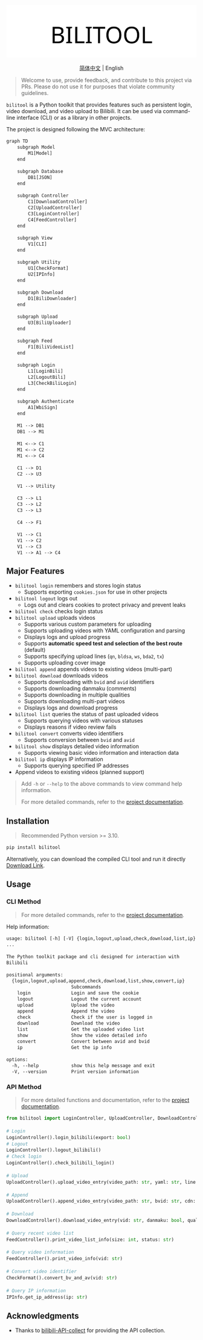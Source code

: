 <div align="center">
  <picture>
    <source media="(prefers-color-scheme: dark)" srcset="assets/headerDark.svg" />
    <img src="assets/headerLight.svg" alt="bilitool" />
  </picture>
  <p> </p>

[简体中文](./README.md) | English

</div>

> Welcome to use, provide feedback, and contribute to this project via PRs. Please do not use it for purposes that violate community guidelines.

`bilitool` is a Python toolkit that provides features such as persistent login, video download, and video upload to Bilibili. It can be used via command-line interface (CLI) or as a library in other projects.

The project is designed following the MVC architecture:

```mermaid
graph TD
    subgraph Model
        M1[Model]
    end

    subgraph Database
        DB1[JSON]
    end

    subgraph Controller
        C1[DownloadController]
        C2[UploadController]
        C3[LoginController]
        C4[FeedController]
    end

    subgraph View
        V1[CLI]
    end

    subgraph Utility
        U1[CheckFormat]
        U2[IPInfo]
    end

    subgraph Download
        D1[BiliDownloader]
    end

    subgraph Upload
        U3[BiliUploader]
    end

    subgraph Feed
        F1[BiliVideoList]
    end

    subgraph Login
        L1[LoginBili]
        L2[LogoutBili]
        L3[CheckBiliLogin]
    end

    subgraph Authenticate
        A1[WbiSign]
    end

    M1 --> DB1
    DB1 --> M1

    M1 <--> C1
    M1 <--> C2
    M1 <--> C4

    C1 --> D1
    C2 --> U3

    V1 --> Utility

    C3 --> L1
    C3 --> L2
    C3 --> L3

    C4 --> F1

    V1 --> C1
    V1 --> C2
    V1 --> C3
    V1 --> A1 --> C4

```

## Major Features

- `bilitool login` remembers and stores login status
  - Supports exporting `cookies.json` for use in other projects
- `bilitool logout` logs out
  - Logs out and clears cookies to protect privacy and prevent leaks
- `bilitool check` checks login status
- `bilitool upload` uploads videos
  - Supports various custom parameters for uploading
  - Supports uploading videos with YAML configuration and parsing
  - Displays logs and upload progress
  - Supports **automatic speed test and selection of the best route** (default)
  - Supports specifying upload lines (`qn`, `bldsa`, `ws`, `bda2`, `tx`)
  - Supports uploading cover image
- `bilitool append` appends videos to existing videos (multi-part)
- `bilitool download` downloads videos
  - Supports downloading with `bvid` and `avid` identifiers
  - Supports downloading danmaku (comments)
  - Supports downloading in multiple qualities
  - Supports downloading multi-part videos
  - Displays logs and download progress
- `bilitool list` queries the status of past uploaded videos
  - Supports querying videos with various statuses
  - Displays reasons if video review fails
- `bilitool convert` converts video identifiers
  - Supports conversion between `bvid` and `avid`
- `bilitool show` displays detailed video information
  - Supports viewing basic video information and interaction data
- `bilitool ip` displays IP information
  - Supports querying specified IP addresses
- Append videos to existing videos (planned support)

> Add `-h` or `--help` to the above commands to view command help information.
> 
> For more detailed commands, refer to the [project documentation](https://bilitool.timerring.com).

## Installation

> Recommended Python version >= 3.10.

```bash
pip install bilitool
```

Alternatively, you can download the compiled CLI tool and run it directly [Download Link](https://github.com/timerring/bilitool/releases).

## Usage

### CLI Method

> For more detailed commands, refer to the [project documentation](https://bilitool.timerring.com).

Help information:

```
usage: bilitool [-h] [-V] {login,logout,upload,check,download,list,ip} ...

The Python toolkit package and cli designed for interaction with Bilibili

positional arguments:
  {login,logout,upload,append,check,download,list,show,convert,ip}
                        Subcommands
    login               Login and save the cookie
    logout              Logout the current account
    upload              Upload the video
    append              Append the video
    check               Check if the user is logged in
    download            Download the video
    list                Get the uploaded video list
    show                Show the video detailed info
    convert             Convert between avid and bvid
    ip                  Get the ip info

options:
  -h, --help            show this help message and exit
  -V, --version         Print version information
```

### API Method

> For more detailed functions and documentation, refer to the [project documentation](https://bilitool.timerring.com).

```python
from bilitool import LoginController, UploadController, DownloadController, FeedController, IPInfo, CheckFormat

# Login
LoginController().login_bilibili(export: bool)
# Logout
LoginController().logout_bilibili()
# Check login
LoginController().check_bilibili_login()

# Upload
UploadController().upload_video_entry(video_path: str, yaml: str, line: str, copyright: int, tid: int, title: str, desc: str, tag: str, source: str, cover: str, dynamic: str, cdn: str)

# Append
UploadController().append_video_entry(video_path: str, bvid: str, cdn: str)

# Download
DownloadController().download_video_entry(vid: str, danmaku: bool, quality: int, chunksize: int, multiple: bool)

# Query recent video list
FeedController().print_video_list_info(size: int, status: str)

# Query video information
FeedController().print_video_info(vid: str)

# Convert video identifier
CheckFormat().convert_bv_and_av(vid: str)

# Query IP information
IPInfo.get_ip_address(ip: str)
```

## Acknowledgments

- Thanks to [bilibili-API-collect](https://github.com/SocialSisterYi/bilibili-API-collect) for providing the API collection.